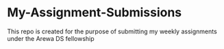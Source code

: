 # My-Assignment-Submissions
This repo is created for the purpose of submitting my weekly assignments under the Arewa DS fellowship
